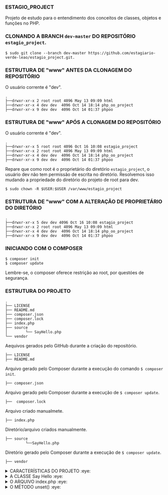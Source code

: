 ### ESTAGIO_PROJECT
Projeto de estudo para o entendimento dos conceitos de classes, objetos e funções no PHP.

### CLONANDO A BRANCH `dev-master` DO REPOSITÓRIO `estagio_project`.
    $ sudo git clone --branch dev-master https://github.com/estagiario-verde-leao/estagio_project.git.

### ESTRUTURA DE "www" ANTES DA CLONAGEM DO REPOSITÓRIO
O usuário corrente é "dev". 

    .
    ├──drwxr-xr-x 2 root root 4096 May 13 09:09 html
    ├──drwxr-xr-x 4 dev dev  4096 Oct 14 18:14 php_oo_project
    ├──drwxr-xr-x 9 dev dev  4096 Oct 14 01:37 phpoo

### ESTRUTURA DE "www" APÓS A CLONAGEM DO REPOSITÓRIO
O usuário corrente é "dev". 

    .
    ├──drwxr-xr-x 5 root root 4096 Oct 16 10:08 estagio_project
    ├──drwxr-xr-x 2 root root 4096 May 13 09:09 html
    ├──drwxr-xr-x 4 dev dev  4096 Oct 14 18:14 php_oo_project
    ├──drwxr-xr-x 9 dev dev  4096 Oct 14 01:37 phpoo

Repare que como root é o proprietário do diretório `estagio_project`, o usuário dev não tem permissão de escrita no diretório. Resolvemos isso mudando a propriedade do diretório do projeto de root para dev. 
   
    $ sudo chown -R $USER:$USER /var/www/estagio_project

### ESTRUTURA DE "www" COM A ALTERAÇÃO DE PROPRIETÁRIO DO DIRETÓRIO
    .
    ├──drwxr-xr-x 5 dev dev 4096 Oct 16 10:08 estagio_project
    ├──drwxr-xr-x 2 root root 4096 May 13 09:09 html
    ├──drwxr-xr-x 4 dev dev  4096 Oct 14 18:14 php_oo_project
    ├──drwxr-xr-x 9 dev dev  4096 Oct 14 01:37 phpoo

### INICIANDO COM O COMPOSER   
  
    $ composer init
    $ composer update
Lembre-se, o composer oferece restrição ao root, por questóes de segurança.

### ESTRUTURA DO PROJETO
    .
    ├── LICENSE 
    ├── README.md 
    ├── composer.json
    ├── composer.lock
    ├── index.php
    ├── source
    │        └── SayHello.php
    └── vendor

Aequivos gerados pelo GitHub durante a criação do repositório.

    ├── LICENSE 
    ├── README.md

Arquivo gerado pelo Composer durante a execução do comando `$ composer init`.
    
    ├── composer.json

Arquivo gerado pelo Composer durante a execução de `$ composer update`.

    ├──  composer.lock 

Arquivo criado manualmete.
    
    ├── index.php

Diretório/arquivo criados manualmente.
    
    ├── source
             └──SayHello.php

Diretório gerado pelo Composer durante a execução de `$ composer update`.
 
    ├── vendor     
<details>
<summary>CARACTERÍSTICAS DO PROJETO :eye: </summary>
Projeto de estudo de Programação Orientada a Objetos - POO com Apache2, PHP 8.3, MySql, Composer, rodando em Ubuntu 24.04 em servidor local. O projeto usa o conceito de VirtualHost do Apache. 
</details>

<details>
<summary>A CLASSE Say Hello :eye: </summary> 
A class SayHello() possui um método, que quando chamado, imprime no console de depuração uma expressão de saudação.

    <?php

    namespace Source;

    class SayHello {
        protected $property;

        public function __construct($property) {
           $this->property = $property;
        }

        public function sayHello(): void {
            echo "1 - CHAMADA DO  MÉTODO sayHello()" . PHP_EOL;
            echo "Olá, " . $this->property . "!" . PHP_EOL;
        }

        public function __destruct() {
            echo "2 - CHAMADA DO  MÉTODO __destruct()" . PHP_EOL;            
        }
    }
### EXPLICANDO CADA COISA
`protected $property;`: 
Define uma propriedade chamada $property que tem visibilidade "protected". 
Isso significa que a propriedade pode ser acessada dentro da própria classe e por classes derivadas (subclasses), mas não diretamente de fora dessas classes.

`public function __construct($property)`: 
Este é o método construtor da classe, responsável por inicializar as propriedades da classe (nesse caso temos apenas $property. Repare que $property foi declarada, mas não foi inicializada) no momento em que a classe for
instanciada, ou seja no momento de criação do objeto, o método __construct() é invocado e as propriedades declaradas na classe são inicializadas com os valores passados como parâmetros, porque como foi declarado no método, o construtor da classe __construct() recebe um argumento, $property.   
O método __construct, como foi dito é chamado automaticamente quando um novo objeto da classe é criado. 

`$this->property = $property;`: 
Dentro do construtor, o valor passado como argumento $property é atribuído à propriedade da instância $this->property. Isso inicializa a propriedade da classe com o valor fornecido ao criar um objeto.
Basicamente, essa estrutura permite que você crie um novo objeto da classe com um valor inicial para a propriedade, que depois pode ser usada dentro da classe. 

`public function __destruct()`: 
Uma variável (propriedade, no contexto da POO) é um espaço reservado na mémoria do computador para o 
armazenamento de diferentes tipos de dados. 
Quando uma propriedade é declarada, um espaço é alocado na memória. 
Quando a propriedade é inicializada o espaço alocado recebe o valor atribuído à variável declarada.
O método __destruct(), não destrói a propriedade ou varável, mas apenas o valor que lhe foi atribuído na inicialização.
De outra forma, o destrutor destrói o valor da propriedadee, mas não a propriedade em si que continua a exitir, mas isso ocorre automaticamente quando o objeto sai de escopo ou é explicitamente destruído usando unset(), como neste caso. 
O destrutor é útil para liberar recursos específicos, mas não é algo que precisa ser usado para liberar memória de propriedades comuns.

Nesse exemplo:

**Propriedade**: Temos uma propriedade $property que é protegida.

**Construtor**: O construtor aceita um valor $property e inicializa a propriedade da instância com esse valor.

**Método sayHello**: Quando chamado, ele imprime uma saudação personalizada usando a propriedade $property.

Quando o objeto `$obj_saudacao` é criado, diz-se que a classe `SayHello()` foi instanciada. Diz-se também que `$obj_saudacao` é um "novo" objeto SayHello().
Agora passamos a expressão "estagiario" como argumento em Sayhello ().

Quando o método sayHello é chamado é impresso (echo) no console de depuração, a expressão "estagiario", que concatenada com "Olá", produz a expressão de saudação "Olá estagiario".
</details>
<details>
<summary>O ARQUIVO index.php :eye: </summary> 

    <?php

    use Source\AreaTriangulo;
    use Source\Presentation;
    use Source\SayHello;

    require './vendor/autoload.php';

    $obj_saudacao = new SayHello("estagiario");
    $obj_saudacao->sayHello() . PHP_EOL;
    unset($obj_saudacao);
       if (!isset($obj_saudacao)) {
          echo "A variável \$obj_saudacao, instância da classe SayHello(), " . PHP_EOL . "que recebeu \"estagiario\" como parâmetro, não está mais em uso e foi destruída liberando recurso.";
        }

    $area = new AreaTriangulo();
    $area->exibirArea();
    unset($area);
       if (!isset($area)) {
         echo "A variável \$area, instância da classe AreaTriangulo(), " . PHP_EOL .
         "não está mais em uso e foi destruída liberando recurso." . PHP_EOL;
        }

    $apresentacao = new Presentation();
    $apresentacao->saudar();

Observe a classe `SayHello()` sendo instanciada `$obj_saudacao = new SayHello("estagiario");`.

Observe também a chamada do método `sayHello ()` e do método destrutor da classe `unset()`.
</details>

<details>
<summary>O MÉTODO unset() :eye: </summary> 
O método unset() é uma função do PHP usada para destruir variáveis especificadas. 

Quando você chama unset() em uma variável, o PHP remove essa variável do escopo atual, liberando qualquer memória associada a ela, porém se declararmos o método destrutor na classe, quando a classe for instanciada, o método construtor será chamado automaticamente ao fnal da execução.

Excluir da função SayHello() o método `__destruct()`, fazer a chamada do método `unset()` em `index.php` e ver o que acontece é um bom exercício.
</details>